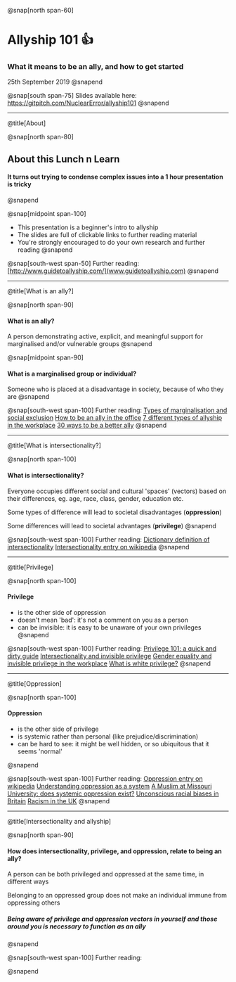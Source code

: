 @snap[north span-60]
# Allyship 101 👍
### What it means to be an ally, and how to get started
25th September 2019
@snapend

@snap[south span-75]
Slides available here:
https://gitpitch.com/NuclearError/allyship101
@snapend

---

@title[About]

@snap[north span-80]
## About this Lunch n Learn
#### It turns out trying to condense complex issues into a 1 hour presentation is tricky
@snapend

@snap[midpoint span-100]
* This presentation is a beginner's intro to allyship
* The slides are full of clickable links to further reading material
* You're strongly encouraged to do your own research and further reading
@snapend

@snap[south-west span-50]
Further reading:
[http://www.guidetoallyship.com/](www.guidetoallyship.com)
@snapend

---

@title[What is an ally?]

@snap[north span-90]
#### What is an ally?  
A person demonstrating active, explicit, and meaningful support for marginalised and/or vulnerable groups
@snapend

@snap[midpoint span-90]
#### What is a marginalised group or individual?   
Someone who is placed at a disadvantage in society, because of who they are
@snapend

@snap[south-west span-100]
Further reading:
[Types of marginalisation and social exclusion](https://en.m.wikipedia.org/wiki/Social_exclusion)
[How to be an ally in the office](https://medium.com/taking-note/how-to-be-an-ally-in-the-office-4d49535370c8)
[7 different types of allyship in the workplace](https://www.themuse.com/advice/what-is-an-ally-7-examples)
[30 ways to be a better ally](https://goodmenproject.com/ethics-values/30-ways-to-be-a-better-ally-hesaid/)
@snapend

---

@title[What is intersectionality?]

@snap[north span-100]
#### What is intersectionality?  
Everyone occupies different social and cultural 'spaces' (vectors) based on their differences, eg. age, race, class, gender, education etc.

Some types of difference will lead to societal disadvantages (**oppression**)

Some differences will lead to societal advantages (**privilege**)
@snapend

@snap[south-west span-100]
Further reading:
[Dictionary definition of intersectionality](https://www.dictionary.com/browse/intersectionality)
[Intersectionality entry on wikipedia](https://en.wikipedia.org/wiki/Intersectionality)
@snapend

---

@title[Privilege]

@snap[north span-100]
#### Privilege 

* is the other side of oppression
* doesn't mean 'bad': it's not a comment on you as a person
* can be invisible: it is easy to be unaware of your own privileges
@snapend

@snap[south-west span-100]
Further reading:
[Privilege 101: a quick and dirty guide](https://everydayfeminism.com/2014/09/what-is-privilege/)
[Intersectionality and invisible privilege](http://www.petrieinventory.com/intersectionality-and-invisible-privilege-class-gender-race)
[Gender equality and invisible privilege in the workplace](https://www.theguardian.com/sustainable-business/2016/jun/08/workplace-gender-equality-invisible-privilege)
[What is white privilege?](https://everydayfeminism.com/2017/06/about-white-privilege-best-of-ef/)
@snapend

---

@title[Oppression]

@snap[north span-100]
#### Oppression 

* is the other side of privilege
* is systemic rather than personal (like prejudice/discrimination)
* can be hard to see: it might be well hidden, or so ubiquitous that it seems 'normal'

@snapend

@snap[south-west span-100]
Further reading:
[Oppression entry on wikipedia](https://en.m.wikipedia.org/wiki/Oppression)
[Understanding oppression as a system](https://www.canr.msu.edu/news/understanding_oppression_and_isms_as_a_system)
[A Muslim at Missouri University: does systemic oppression exist?](https://www.huffpost.com/entry/a-muslim-at-mizzou-does-s_b_8539080)
[Unconscious racial biases in Britain](https://www.theguardian.com/uk-news/2018/dec/02/revealed-the-stark-evidence-of-everyday-racial-bias-in-britain)
[Racism in the UK](https://graziadaily.co.uk/life/real-life/racism-uk/)
@snapend

---

@title[Intersectionality and allyship]

@snap[north span-90]
#### How does intersectionality, privilege, and oppression, relate to being an ally? 

A person can be both privileged and oppressed at the same time, in different ways

Belonging to an oppressed group does not make an individual immune from oppressing others

##### Being aware of privilege and oppression vectors in yourself and those around you is necessary to function as an ally
@snapend

@snap[south-west span-100]
Further reading:

@snapend